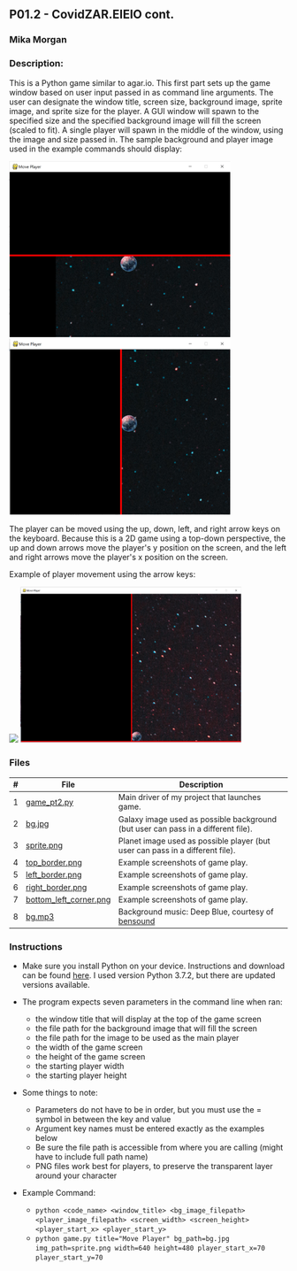 ## P01.2 - CovidZAR.EIEIO cont.
### Mika Morgan
### Description:

This is a Python game similar to agar.io. This first part sets up the game window based on user input passed in as command line arguments. The user can designate the window title, screen size, background image, sprite image, and sprite size for the player. A GUI window will spawn to the specified size and the specified background image will fill the screen (scaled to fit). A single player will spawn in the middle of the window, using the image and size passed in. The sample background and player image used in the example commands should display:

<img src="top_border.png" width="400">
<img src="left_border.png" width="400">

The player can be moved using the up, down, left, and right arrow keys on the keyboard. Because this is a 2D game using a top-down perspective, the up and down arrows move the player's y position on the screen, and the left and right arrows move the player's x position on the screen.

Example of player movement using the arrow keys:

<img src="right_border.png" width="400">
<img src="bottom_left_corner.png" width="400">

### Files

|   #   | File            | Description                                        |
| :---: | --------------- | -------------------------------------------------- |
|   1   | [game_pt2.py](game_pt2.py)         | Main driver of my project that launches game.      |
|   2   | [bg.jpg](bg.jpg)           | Galaxy image used as possible background (but user can pass in a different file).     |
|   3   | [sprite.png](sprite.png)         | Planet image used as possible player (but user can pass in a different file).      |
|   4   | [top_border.png](top_border.png)         | Example screenshots of game play.      |
|   5   | [left_border.png](left_border.png)         | Example screenshots of game play.      |
|   6   | [right_border.png](right_border.png)         | Example screenshots of game play.      |
|   7   | [bottom_left_corner.png](bottom_left_corner.png)         | Example screenshots of game play.      |
|   8   | [bg.mp3](bg.mp3)         | Background music: Deep Blue, courtesy of [bensound](https://www.bensound.com)     |


### Instructions

- Make sure you install Python on your device. Instructions and download can be found [here](https://www.python.org/downloads/). I used version Python 3.7.2, but there are updated versions available.
  
- The program expects seven parameters in the command line when ran:
  - the window title that will display at the top of the game screen
  - the file path for the background image that will fill the screen
  - the file path for the image to be used as the main player
  - the width of the game screen
  - the height of the game screen
  - the starting player width
  - the starting player height

- Some things to note:
  - Parameters do not have to be in order, but you must use the = symbol in between the key and value
  - Argument key names must be entered exactly as the examples below
  - Be sure the file path is accessible from where you are calling (might have to include full path name)
  - PNG files work best for players, to preserve the transparent layer around your character

- Example Command:
    - `python <code_name> <window_title> <bg_image_filepath> <player_image_filepath> <screen_width> <screen_height> <player_start_x> <player_start_y>`
    - `python game.py title="Move Player" bg_path=bg.jpg img_path=sprite.png width=640 height=480 player_start_x=70 player_start_y=70`